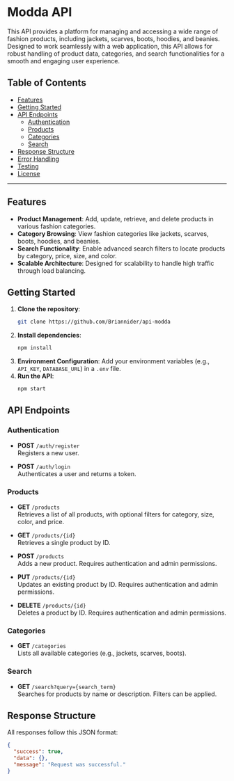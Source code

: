 # Modda API

This API provides a platform for managing and accessing a wide range of fashion products, including jackets, scarves, boots, hoodies, and beanies. Designed to work seamlessly with a web application, this API allows for robust handling of product data, categories, and search functionalities for a smooth and engaging user experience.

## Table of Contents
- [Features](#features)
- [Getting Started](#getting-started)
- [API Endpoints](#api-endpoints)
  - [Authentication](#authentication)
  - [Products](#products)
  - [Categories](#categories)
  - [Search](#search)
- [Response Structure](#response-structure)
- [Error Handling](#error-handling)
- [Testing](#testing)
- [License](#license)

---

## Features

- **Product Management**: Add, update, retrieve, and delete products in various fashion categories.
- **Category Browsing**: View fashion categories like jackets, scarves, boots, hoodies, and beanies.
- **Search Functionality**: Enable advanced search filters to locate products by category, price, size, and color.
- **Scalable Architecture**: Designed for scalability to handle high traffic through load balancing.
  
## Getting Started

1. **Clone the repository**:
    ```bash
    git clone https://github.com/Briannider/api-modda
    ```
2. **Install dependencies**:
    ```bash
    npm install
    ```
3. **Environment Configuration**: Add your environment variables (e.g., `API_KEY`, `DATABASE_URL`) in a `.env` file.
4. **Run the API**:
    ```bash
    npm start
    ```

## API Endpoints

### Authentication

- **POST** `/auth/register`  
  Registers a new user.

- **POST** `/auth/login`  
  Authenticates a user and returns a token.

### Products

- **GET** `/products`  
  Retrieves a list of all products, with optional filters for category, size, color, and price.

- **GET** `/products/{id}`  
  Retrieves a single product by ID.

- **POST** `/products`  
  Adds a new product. Requires authentication and admin permissions.

- **PUT** `/products/{id}`  
  Updates an existing product by ID. Requires authentication and admin permissions.

- **DELETE** `/products/{id}`  
  Deletes a product by ID. Requires authentication and admin permissions.

### Categories

- **GET** `/categories`  
  Lists all available categories (e.g., jackets, scarves, boots).

### Search

- **GET** `/search?query={search_term}`  
  Searches for products by name or description. Filters can be applied.

## Response Structure

All responses follow this JSON format:

```json
{
  "success": true,
  "data": {},
  "message": "Request was successful."
}
